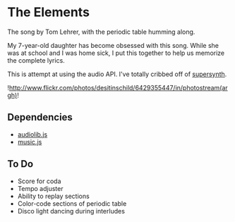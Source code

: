 # The Elements

The song by Tom Lehrer, with the periodic table humming along.  

My 7-year-old daughter has become obsessed with this song.  While she was at
school and I was home sick, I put this together to help us memorize the
complete lyrics.

This is attempt at using the audio API.  I've totally cribbed off of
[supersynth](https://github.com/davidgovea/supersynth).

!http://www.flickr.com/photos/desitinschild/6429355447/in/photostream(argh)!



## Dependencies

- [audiolib.js](https://github.com/jussi-kalliokoski/audiolib.js/)
- [music.js](https://github.com/GregJ/music.js)

## To Do

- Score for coda
- Tempo adjuster
- Ability to replay sections
- Color-code sections of periodic table
- Disco light dancing during interludes


